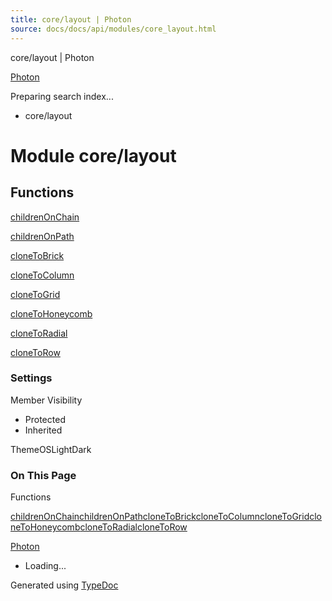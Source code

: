 ```yaml
---
title: core/layout | Photon
source: docs/docs/api/modules/core_layout.html
---
```


core/layout | Photon

[Photon](../index.html)




Preparing search index...

* core/layout

# Module core/layout

## Functions

[childrenOnChain](../functions/core_layout.childrenOnChain.html)


[childrenOnPath](../functions/core_layout.childrenOnPath.html)


[cloneToBrick](../functions/core_layout.cloneToBrick.html)


[cloneToColumn](../functions/core_layout.cloneToColumn.html)


[cloneToGrid](../functions/core_layout.cloneToGrid.html)


[cloneToHoneycomb](../functions/core_layout.cloneToHoneycomb.html)


[cloneToRadial](../functions/core_layout.cloneToRadial.html)


[cloneToRow](../functions/core_layout.cloneToRow.html)

### Settings

Member Visibility

* Protected
* Inherited

ThemeOSLightDark

### On This Page

Functions

[childrenOnChain](#childrenonchain)[childrenOnPath](#childrenonpath)[cloneToBrick](#clonetobrick)[cloneToColumn](#clonetocolumn)[cloneToGrid](#clonetogrid)[cloneToHoneycomb](#clonetohoneycomb)[cloneToRadial](#clonetoradial)[cloneToRow](#clonetorow)

[Photon](../index.html)

* Loading...

Generated using [TypeDoc](https://typedoc.org/)
